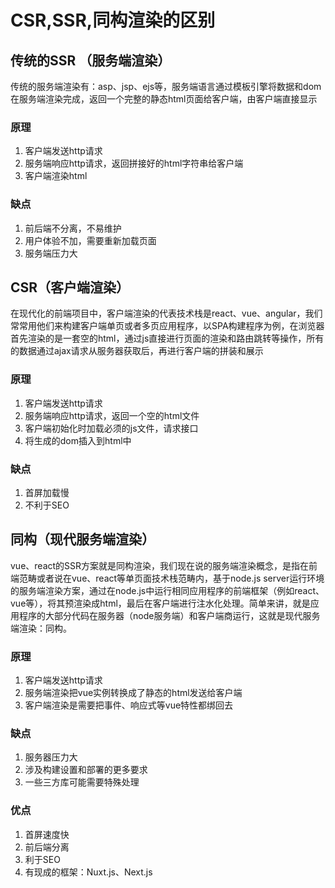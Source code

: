 # CSR,SSR,同构渲染的区别

## 传统的SSR （服务端渲染）

传统的服务端渲染有：asp、jsp、ejs等，服务端语言通过模板引擎将数据和dom在服务端渲染完成，返回一个完整的静态html页面给客户端，由客户端直接显示

### 原理

1. 客户端发送http请求
2. 服务端响应http请求，返回拼接好的html字符串给客户端
3. 客户端渲染html

### 缺点

1. 前后端不分离，不易维护
2. 用户体验不加，需要重新加载页面
3. 服务端压力大

## CSR（客户端渲染）

在现代化的前端项目中，客户端渲染的代表技术栈是react、vue、angular，我们常常用他们来构建客户端单页或者多页应用程序，以SPA构建程序为例，在浏览器首先渲染的是一套空的html，通过js直接进行页面的渲染和路由跳转等操作，所有的数据通过ajax请求从服务器获取后，再进行客户端的拼装和展示

### 原理

1. 客户端发送http请求
2. 服务端响应http请求，返回一个空的html文件
3. 客户端初始化时加载必须的js文件，请求接口
4. 将生成的dom插入到html中

### 缺点

1. 首屏加载慢
2. 不利于SEO

## 同构（现代服务端渲染）

vue、react的SSR方案就是同构渲染，我们现在说的服务端渲染概念，是指在前端范畴或者说在vue、react等单页面技术栈范畴内，基于node.js server运行环境的服务端渲染方案，通过在node.js中运行相同应用程序的前端框架（例如react、vue等），将其预渲染成html，最后在客户端进行注水化处理。简单来讲，就是应用程序的大部分代码在服务器（node服务端）和客户端商运行，这就是现代服务端渲染：同构。

### 原理

1. 客户端发送http请求
2. 服务端渲染把vue实例转换成了静态的html发送给客户端
3. 客户端渲染是需要把事件、响应式等vue特性都绑回去

### 缺点

1. 服务器压力大
2. 涉及构建设置和部署的更多要求
3. 一些三方库可能需要特殊处理

### 优点

1. 首屏速度快
2. 前后端分离
3. 利于SEO
4. 有现成的框架：Nuxt.js、Next.js
